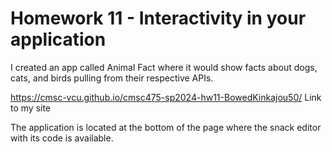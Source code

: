 # Homework 11 - Interactivity in your application

I created an app called Animal Fact where it would show facts about dogs, cats, and birds pulling from their respective APIs.

https://cmsc-vcu.github.io/cmsc475-sp2024-hw11-BowedKinkajou50/ Link to my site

The application is located at the bottom of the page where the snack editor with its code is available. 
